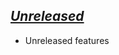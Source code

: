 ## [_Unreleased_](https://github.com/freckle/github-workflow-commands/compare/v__...main)

- Unreleased features
